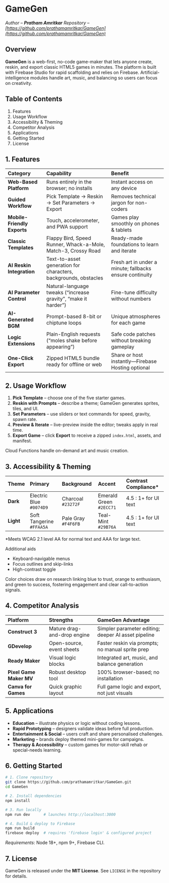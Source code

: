 # GameGen

_Author – **Pratham Amritkar**_
_Repository – [https://github.com/prathamamritkar/GameGen](https://github.com/prathamamritkar/GameGen)_

## Overview

**GameGen** is a web-first, no-code game-maker that lets anyone create, reskin, and export classic HTML5 games in minutes. The platform is built with Firebase Studio for rapid scaffolding and relies on Firebase. Artificial-intelligence modules handle art, music, and balancing so users can focus on creativity.

## Table of Contents

1. Features
2. Usage Workflow
3. Accessibility \& Theming
4. Competitor Analysis
5. Applications
6. Getting Started
7. License

## 1. Features

| Category | Capability | Benefit |
| :-- | :-- | :-- |
| **Web-Based Platform** | Runs entirely in the browser; no installs | Instant access on any device |
| **Guided Workflow** | Pick Template → Reskin → Set Parameters → Export | Removes technical jargon for non-coders |
| **Mobile-Friendly Exports** | Touch, accelerometer, and PWA support | Games play smoothly on phones \& tablets |
| **Classic Templates** | Flappy Bird, Speed Runner, Whack-a-Mole, Match-3, Crossy Road | Ready-made foundations to learn and iterate |
| **AI Reskin Integration** | Text-to-asset generation for characters, backgrounds, obstacles | Fresh art in under a minute; fallbacks ensure continuity |
| **AI Parameter Control** | Natural-language tweaks (“increase gravity”, “make it harder”) | Fine-tune difficulty without numbers |
| **AI-Generated BGM** | Prompt-based 8-bit or chiptune loops | Unique atmospheres for each game |
| **Logic Extensions** | Plain-English requests (“moles shake before appearing”) | Safe code patches without breaking gameplay |
| **One-Click Export** | Zipped HTML5 bundle ready for offline or web | Share or host instantly—Firebase Hosting optional |

## 2. Usage Workflow

1. **Pick Template** – choose one of the five starter games.
2. **Reskin with Prompts** – describe a theme; GameGen generates sprites, tiles, and UI.
3. **Set Parameters** – use sliders or text commands for speed, gravity, spawn rate.
4. **Preview \& Iterate** – live-preview inside the editor; tweaks apply in real time.
5. **Export Game** – click **Export** to receive a zipped `index.html`, assets, and manifest.

Cloud Functions handle on-demand art and music creation.

## 3. Accessibility \& Theming

| Theme | Primary | Background | Accent | Contrast Compliance* |
| :-- | :-- | :-- | :-- | :-- |
| **Dark** | Electric Blue `#0074D9` | Charcoal `#23272F` | Emerald Green `#2ECC71` | 4.5 : 1+ for UI text |
| **Light** | Soft Tangerine `#FFAA5A` | Pale Gray `#F4F6FB` | Teal-Mint `#29B76A` | 4.5 : 1+ for UI text |

*Meets WCAG 2.1 level AA for normal text and AAA for large text.

Additional aids

- Keyboard-navigable menus
- Focus outlines and skip-links
- High-contrast toggle

Color choices draw on research linking blue to trust, orange to enthusiasm, and green to success, fostering engagement and clear call-to-action signals.

## 4. Competitor Analysis

| Platform | Strengths | GameGen Advantage |
| :-- | :-- | :-- |
| **Construct 3** | Mature drag-and-drop engine | Simpler parameter editing; deeper AI asset pipeline |
| **GDevelop** | Open-source, event sheets | Faster reskin via prompts; no manual sprite prep |
| **Ready Maker** | Visual logic blocks | Integrated art, music, and balance generation |
| **Pixel Game Maker MV** | Robust desktop tool | 100% browser-based; no installation |
| **Canva for Games** | Quick graphic layout | Full game logic and export, not just visuals |

## 5. Applications

- **Education** – illustrate physics or logic without coding lessons.
- **Rapid Prototyping** – designers validate ideas before full production.
- **Entertainment \& Social** – users craft and share personalised challenges.
- **Marketing** – brands deploy themed mini-games for campaigns.
- **Therapy \& Accessibility** – custom games for motor-skill rehab or special-needs learning.


## 6. Getting Started

```bash
# 1. Clone repository
git clone https://github.com/prathamamritkar/GameGen.git
cd GameGen

# 2. Install dependencies
npm install

# 3. Run locally
npm run dev      # launches http://localhost:3000

# 4. Build & deploy to Firebase
npm run build
firebase deploy  # requires 'firebase login' & configured project
```

_Requirements_: Node 18+, npm 9+, Firebase CLI.

## 7. License

GameGen is released under the **MIT License**. See `LICENSE` in the repository for details.


